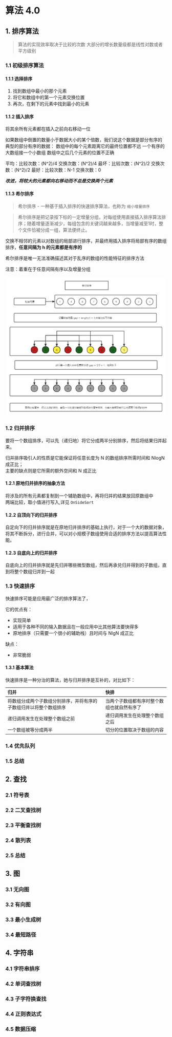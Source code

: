 # 算法 4.0

## 1. 排序算法

> 算法的实现效率取决于比较的次数
> 大部分的增长数量级都是线性对数或者平方级别
### 1.1 初级排序算法

#### 1.1.1 选择排序

1. 找到数组中最小的那个元素
2. 将它和数组中的第一个元素交换位置
3. 再次，在剩下的元素中找到最小的元素

#### 1.1.2 插入排序

将其余所有元素都在插入之前向右移动一位

如果数组中倒置的数量小于数据大小的某个倍数，我们说这个数据是部分有序的
典型的部分有序的数据：
 数组中的每个元素距离它的最终位置都不远
 一个有序的大数组接一个小数组
 数组中之后几个元素的位置不正确

平均：比较次数：(N^2)/4  交换次数：(N^2)/4
最坏：比较次数：(N^2)/2  交换次数：(N^2)/2
最好：比较次数：N-1      交换次数：0

***改进，将较大的元素都向右移动而不总是交换两个元素***

#### 1.1.3 希尔排序

> 希尔排序 - 一种基于插入排序的快速排序算法，也称为 `缩小增量排序`

> 希尔排序是把记录按下标的一定增量分组，对每组使用直接插入排序算法排序；随着增量逐渐减少，每组包含的关键词越来越多，当增量减至1时，整个文件恰被分成一组，算法便终止。

交换不相邻的元素以对数组的局部进行排序，并最终用插入排序将局部有序的数组排序，**任意间隔为 h 的元素都是有序的**

希尔排序是唯一无法准确描述其对于乱序的数组的性能特征的排序方法

注意：着重在于任意间隔有序以及增量分组

![希尔排序](file/希尔排序.png)

### 1.2 归并排序

要将一个数组排序，可以先（递归地）将它分成两半分别排序，然后将结果归并起来。  

归并排序吸引人的性质是它能保证将任意长度为 N 的数组排序所需时间和 NlogN 成正比；  
主要的缺点则是它所需的额外空间和 N 成正比  

#### 1.2.1 原地归并排序的抽象方法

将涉及的所有元素都复制到一个辅助数组中，再将归并的结果放回原数组中  
两端比较，取小值进行写入,详见 `OnSideSort`

#### 1.2.2 自顶向下的归并排序

自定向下的归并排序就是在原地归并排序的基础上执行，对于一个大的数据对象，
将其不断拆分，进行合并，可以对小规模子数组使用合适的排序方法以提高算法性能。

#### 1.2.3 自底向上的归并排序

自底向上的归并排序就是先归并哪些微型数组，然后再承兑归并得到的子数组，直到将整个数组归并到一起

### 1.3 快速排序

快速排序可能是应用最广泛的排序算法了，

它的优点有：
- 实现简单
- 适用于各种不同的输入数据且在一般应用中比其他算法要快得多
- 原地排序（只需要一个很小的辅助栈）且时间与 NlgN 成正比

缺点：
- 非常脆弱

#### 1.3.1 基本算法

快速排序是一种分治的算法，她与归并排序是互补的，对比如下：

| 归并                                                         | 快排                                       |
| :----------------------------------------------------------- | :----------------------------------------- |
| 将数组分成两个子数组分别排序，并将有序的子数组归并以将整个数组排序 | 当两个子数组都有序时整个数组也就自然有序了 |
| 递归调用发生在处理整个数组之前                               | 递归调用发生在处理整个数组之后             |
| 一个数组被等分成两半                                         | 切分的位置取决于数组的内容                 |







### 1.4 优先队列

### 1.5 总结

## 2. 查找

### 2.1 符号表
### 2.2 二叉查找树
### 2.3 平衡查找树
### 2.4 散列表
### 2.5 总结

## 3. 图
### 3.1 无向图
### 3.2 有向图
### 3.3 最小生成树
### 3.4 最短路径

## 4. 字符串
### 4.1 字符串排序
### 4.2 单词查找树
### 4.3 子字符换查找
### 4.4 正则表达式
### 4.5 数据压缩
